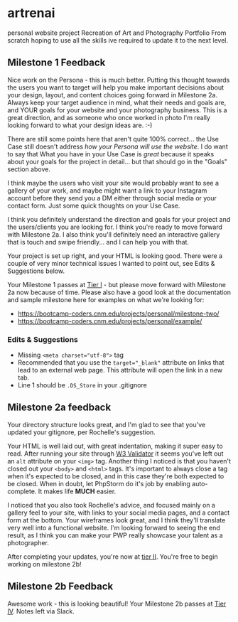 # artrenai
personal website project
Recreation of Art and Photography Portfolio From scratch hoping to use all the skills ive required to update it to the next level. 

## Milestone 1 Feedback
Nice work on the Persona - this is much better. Putting this thought towards the users you want to target will help you make important decisions about your design, layout, and content choices going forward in Milestone 2a. Always keep your target audience in mind, what their needs and goals are, and YOUR goals for your website and your photography business. This is a great direction, and as someone who once worked in photo I'm really looking forward to what your design ideas are. :-)

There are still some points here that aren't quite 100% correct... the Use Case still doesn't address _how your Persona will use the website_. I do want to say that What you have in your Use Case is *great* because it speaks about your goals for the project in detail... but that should go in the "Goals" section above. 

I think maybe the users who visit your site would probably want to see a gallery of your work, and maybe might want a link to your Instagram account before they send you a DM either through social media or your contact form. Just some quick thoughts on your Use Case.

I think you definitely understand the direction and goals for your project and the users/clients you are looking for.  I think you're ready to move forward with Milestone 2a. I also think you'll definitely need an interactive gallery that is touch and swipe friendly... and I can help you with that.

Your project is set up right, and your HTML is looking good. There were a couple of very minor technical issues I wanted to point out, see Edits &amp; Suggestions below.

Your Milestone 1 passes at [Tier I](https://bootcamp-coders.cnm.edu/projects/personal/rubric/) - but please move forward with Milestone 2a now because of time. Please also have a good look at the documentation and sample milestone here for examples on what we're looking for:

- https://bootcamp-coders.cnm.edu/projects/personal/milestone-two/
- https://bootcamp-coders.cnm.edu/projects/personal/example/

### Edits &amp; Suggestions
- Missing `<meta charset="utf-8">` tag
- Recommended that you use the `target="_blank"` attribute on links that lead to an external web page. This attribute will open the link in a new tab.
- Line 1 should be `.DS_Store` in your .gitignore

## Milestone 2a feedback

Your directory structure looks great, and I'm glad to see that you've updated your gitignore, per Rochelle's suggestion.

Your HTML is well laid out, with great indentation, making it super easy to read. After running your site through [W3 Validator](https://validator.w3.org/nu/?acceptlanguage=&doc=https%3A%2F%2Fbootcamp-coders.cnm.edu%2F~gdavis42%2Fartrenai%2Fpublic_html%2Fdocumentation%2Fmileston-2.php) it seems you've left out an `alt` attribute on your `<img>` tag. Another thing I noticed is that you haven't closed out your `<body>` and `<html>` tags. It's important to always close a tag when it's expected to be closed, and in this case they're both expected to be closed. When in doubt, let PhpStorm do it's job by enabling auto-complete. It makes life **MUCH** easier.

I noticed that you also took Rochelle's advice, and focused mainly on a gallery feel to your site, with links to your social media pages, and a contact form at the bottom. Your wireframes look great, and I think they'll translate very well into a functional website. I'm looking forward to seeing the end result, as I think you can make your PWP really showcase your talent as a photographer.

After completing your updates, you're now at [tier II](https://bootcamp-coders.cnm.edu/projects/personal/rubric/). You're free to begin working on milestone 2b!

## Milestone 2b Feedback
Awesome work - this is looking beautiful! Your Milestone 2b passes at [Tier IV](https://bootcamp-coders.cnm.edu/projects/personal/rubric/). Notes left via Slack.

